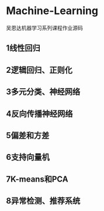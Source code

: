 # Machine-Learning
吴恩达机器学习系列课程作业源码
## 1线性回归
## 2逻辑回归、正则化
## 3多元分类、神经网络
## 4反向传播神经网络
## 5偏差和方差
## 6支持向量机
## 7K-means和PCA
## 8异常检测、推荐系统
